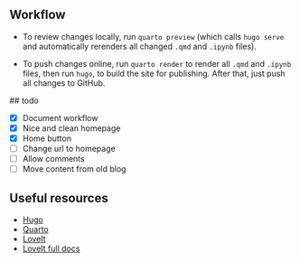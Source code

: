 ## Workflow

- To review changes locally, run `quarto preview` (which calls `hugo serve` and automatically rerenders all changed `.qmd` and `.ipynb` files).

- To push changes online, run `quarto render` to render all `.qmd` and `.ipynb` files, then run `hugo`, to build the site for publishing. After that, just push all changes to GitHub.




## todo
- [x] Document workflow
- [x] Nice and clean homepage
- [x] Home button
- [ ] Change url to homepage
- [ ] Allow comments
- [ ] Move content from old blog

## Useful resources
- [Hugo](https://gohugo.io/getting-started/quick-start/)
- [Quarto](https://quarto.org/docs/output-formats/hugo.html)
- [LoveIt](https://hugoloveit.com/theme-documentation-basics/)
- [LoveIt full docs](https://hugoloveit.com/theme-documentation-content/)
